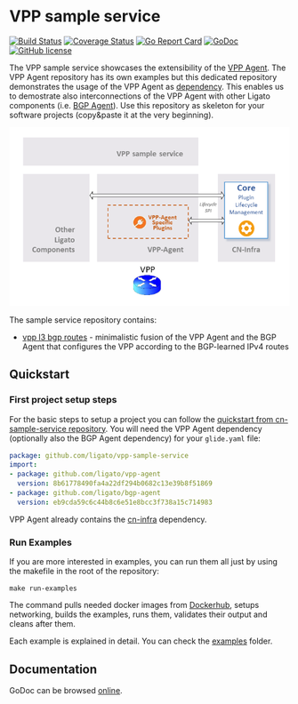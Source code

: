 # VPP sample service
[![Build Status](https://travis-ci.org/ligato/vpp-sample-service.svg?branch=master)](https://travis-ci.org/ligato/vpp-sample-service)
[![Coverage Status](https://coveralls.io/repos/github/ligato/vpp-sample-service/badge.svg?branch=master)](https://coveralls.io/github/ligato/vpp-sample-service?branch=master)
[![Go Report Card](https://goreportcard.com/badge/github.com/ligato/vpp-sample-service)](https://goreportcard.com/report/github.com/ligato/vpp-sample-service)
[![GoDoc](https://godoc.org/github.com/ligato/vpp-sample-service?status.svg)](https://godoc.org/github.com/ligato/vpp-sample-service)
[![GitHub license](https://img.shields.io/badge/license-Apache%20license%202.0-blue.svg)](https://github.com/ligato/vpp-sample-service/blob/master/LICENSE)

The VPP sample service showcases the extensibility of the [VPP Agent](https://github.com/ligato/vpp-agent). The VPP Agent repository has its own examples
but this dedicated repository demonstrates the usage of the VPP Agent as [dependency](https://github.com/Masterminds/glide). This enables us to demostrate also interconnections of the VPP Agent with other Ligato components (i.e. [BGP Agent](https://github.com/ligato/bgp-agent)).
Use this repository as skeleton for your software projects (copy&paste it at the very beginning).

![arch](docs/imgs/vppSampleServiceArchitecture.png "High Level Architecture of VPP sample service")

The sample service repository contains:
* [vpp l3 bgp routes](examples/vpp_l3_bgp_routes) - minimalistic fusion of the VPP Agent and the BGP Agent that configures the VPP according to the BGP-learned IPv4 routes


## Quickstart
### First project setup steps
For the basic steps to setup a project you can follow the [quickstart from cn-sample-service repository](https://github.com/ligato/cn-sample-service#quickstart).
You will need the VPP Agent dependency (optionally also the BGP Agent dependency) for your `glide.yaml` file:
```yaml
package: github.com/ligato/vpp-sample-service
import:
- package: github.com/ligato/vpp-agent
  version: 8b61778490fa4a22df294b0682c13e39b8f51869
- package: github.com/ligato/bgp-agent
  version: eb9cda59c6c44b8c6e51e8bcc3f738a15c714983  
```
VPP Agent already contains the [cn-infra](https://github.com/ligato/cn-infra) dependency.

### Run Examples
If you are more interested in examples, you can run them all just by using the makefile in the root of the repository:
```
make run-examples
```
The command pulls needed docker images from [Dockerhub](https://hub.docker.com/r/ligato/), 
setups networking, builds the examples, runs them, validates their output and cleans after them.

Each example is explained in detail. You can check the [examples](examples) folder. 

## Documentation
GoDoc can be browsed [online](https://godoc.org/github.com/ligato/vpp-sample-service).

